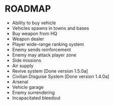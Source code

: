 # ROADMAP
* Ability to buy vehicle
* Vehicles spawns in towns and bases
* Buy weapon from HQ
* Weapon dealer
* Player wide-range ranking system
* Enemy sends reinforcement
* Enemy may attack player zone
* Side missions
* Air supply
* Revive system [Done version 1.5.0a]
* Civilian Disguise System [Done version 1.4.0a]
* Arsenal
* Vehicle garage
* Enemy surrendering
* Incapacitated bleedout